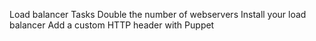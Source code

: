 Load balancer
Tasks
Double the number of webservers
Install your load balancer
Add a custom HTTP header with Puppet
